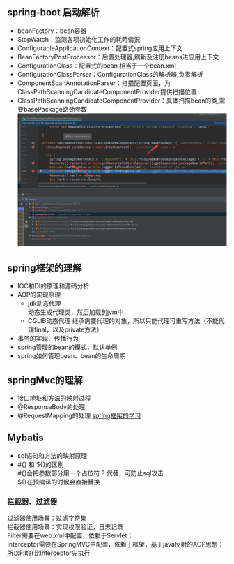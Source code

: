 ## spring-boot 启动解析
* beanFactory：bean容器
* StopWatch：监测各项初始化工作的耗時情況
* ConfigurableApplicationContext：配置式spring应用上下文
* BeanFactoryPostProcessor：后置处理器,刷新及注册beans进应用上下文
* ConfigurationClass：配置式的bean,相当于一个bean.xml
* ConfigurationClassParser：ConfigurationClass的解析器,负责解析
* ComponentScanAnnotationParser：扫描配置页面，为ClassPathScanningCandidateComponentProvider提供扫描位置
* ClassPathScanningCandidateComponentProvider：具体扫描bean的类,需要basePackage路劲参数
![scan](./imgs/1.png)
## spring框架的理解
* IOC和DI的原理和源码分析
* AOP的实现原理  
    * jdk动态代理  
    动态生成代理类，然后加载到jvm中
    * CGLIB动态代理
    继承需要代理的对象，所以只能代理可重写方法（不能代理final，以及private方法）
* 事务的实现、传播行为
* spring管理的bean的模式，默认单例
* spring如何管理bean、bean的生命周期
## springMvc的理解
* 接口地址和方法的映射过程
* @ResponseBody的处理
* @RequestMapping的处理
[spring框架的学习](https://github.com/1510460325/springframework/blob/master/README.md)
## Mybatis
* sql语句和方法的映射原理
* \#{} 和 \${}的区别  
\#{}会把参数部分用一个占位符 ? 代替，可防止sql攻击  
\${}在预编译的时候会直接替换
### 拦截器、过滤器
过滤器使用场景：过滤字符集  
拦截器使用场景：实现权限验证，日志记录  
Filter需要在web.xml中配置，依赖于Servlet；  
Interceptor需要在SpringMVC中配置，依赖于框架，基于java反射的AOP思想；  
所以Filter比Interceptor先执行  